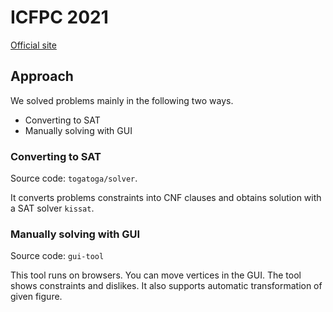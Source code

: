 # ICFPC 2021

[Official site](https://icfpcontest2021.github.io/)

## Approach

We solved problems mainly in the following two ways.

* Converting to SAT
* Manually solving with GUI

### Converting to SAT

Source code: `togatoga/solver`.

It converts problems constraints into CNF clauses and obtains solution with a SAT solver
`kissat`.

### Manually solving with GUI

Source code: `gui-tool`

This tool runs on browsers. You can move vertices in the GUI.
The tool shows constraints and dislikes. It also supports automatic transformation
of given figure.
